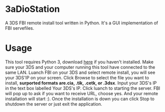 # 3aDioStation
A 3DS FBI remote install tool written in Python.
It's a GUI implementation of FBI servefiles.

# Usage
This tool requires Python 3, download [here](https://www.python.org) if you haven't installed.
Make sure your 3DS and your computer running this tool have connected to the same LAN.
Luanch FBI on your 3DS and select remote install, you will see your 3DS'IP on your screen.
Click Browse to select the file you want to install, **surported formats are.cia, .tik, .cetk, or .3dsx**.
Input your 3DS's IP in the text box labelled Your 3DS's IP.
Click luanch to starting the server.
FBI will pop up to ask if you want to receive URL, choose yes.
And your remote installation will start :).
Once the installation is down you can click Stop to shutdown the server or just exit the application.